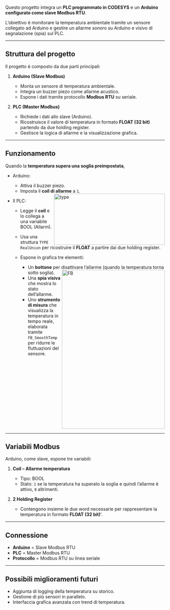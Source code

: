 Questo progetto integra un **PLC programmato in CODESYS** e un **Arduino configurato come slave Modbus RTU**.

L’obiettivo è monitorare la temperatura ambientale tramite un sensore collegato ad Arduino e gestire un allarme sonoro su Arduino e visivo di segnalazione (spia) sul PLC.

---

## Struttura del progetto

Il progetto è composto da due parti principali:

1. **Arduino (Slave Modbus)**

   * Monta un sensore di temperatura ambientale.
   * Integra un buzzer piezo come allarme acustico.
   * Espone i dati tramite protocollo **Modbus RTU** su seriale.

2. **PLC (Master Modbus)**

   * Richiede i dati allo slave (Arduino).
   * Ricostruisce il valore di temperatura in formato **FLOAT (32 bit)** partendo da due holding register.
   * Gestisce la logica di allarme e la visualizzazione grafica.

---

## Funzionamento

Quando la **temperatura supera una soglia preimpostata**,
* Arduino:

  * Attiva il buzzer piezo.
  * Imposta il **coil di allarme** a `1`.<img width="350" height="161" alt="type" src="https://github.com/user-attachments/assets/e1bf1a56-c66b-4008-944a-497c096cc94d" align="right"/>

* Il PLC:

  * Legge il **coil** e lo collega a una variabile BOOL (Allarm). 

  * Usa una struttura `TYPE RealUnion` per ricostruire il **FLOAT** a partire dai due holding register. 
  * Espone in grafica tre elementi:

    * Un **bottone** per disattivare l’allarme (quando la temperatura torna sotto soglia). <img width="325" height="500" alt="FB" src="https://github.com/user-attachments/assets/aa388c7c-03ae-49c6-a562-16cee85f4a1c" align="right" />
    * Una **spia visiva** che mostra lo stato dell’allarme. 
    * Uno **strumento di misura** che visualizza la temperatura in tempo reale, elaborata tramite `FB_SmoothTemp` per ridurre le fluttuazioni del sensore.
    <br clear="all">


---

## Variabili Modbus

Arduino, come slave, espone tre variabili:

1. **Coil – Allarme temperatura**

   * Tipo: BOOL
   * Stato: `1` se la temperatura ha superato la soglia e quindi l’allarme è attivo, `0` altrimenti.

2. **2 Holding Register**

   * Contengono insieme le due word necessarie per rappresentare la temperatura in formato **FLOAT (32 bit)**'.

---

## Connessione

* **Arduino** = Slave Modbus RTU
* **PLC** = Master Modbus RTU
* **Protocollo** = Modbus RTU su linea seriale

---

## Possibili miglioramenti futuri

* Aggiunta di logging della temperatura su storico.
* Gestione di più sensori in parallelo.
* Interfaccia grafica avanzata con trend di temperatura.
